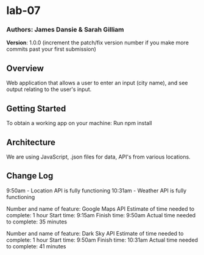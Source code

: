 # lab-07

### Authors: James Dansie & Sarah Gilliam

**Version**: 1.0.0 (increment the patch/fix version number if you make more commits past your first submission)

## Overview
Web application that allows a user to enter an input (city name), and see output relating to the user's input.

## Getting Started
To obtain a working app on your machine: Run npm install

## Architecture
We are using JavaScript, .json files for data, API's from various locations.

## Change Log
9:50am - Location API is fully functioning
10:31am - Weather API is fully functioning







Number and name of feature: Google Maps API
Estimate of time needed to complete: 1 hour
Start time: 9:15am
Finish time: 9:50am
Actual time needed to complete: 35 minutes

Number and name of feature: Dark Sky API
Estimate of time needed to complete: 1 hour
Start time: 9:50am
Finish time: 10:31am
Actual time needed to complete: 41 minutes